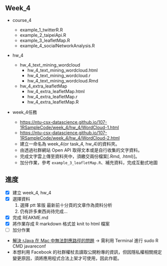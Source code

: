 ## Week_4
- course_4
    - example_1_twitterR.R
    - example_2_taipeiApi.R
    - example_3_leafletMap.R
    - example_4_socialNetworkAnalysis.R
- hw_4
    - hw_4_text_mining_wordcloud
        - hw_4_text_mining_wordcloud.html
        - hw_4_text_mining_wordcloud.r
        - hw_4_text_mining_wordcloud.Rmd
    - hw_4_extra_leafletMap
        - hw_4_extra_leafletMap.html
        - hw_4_extra_leafletMap.r
        - hw_4_extra_leafletMap.R
        
- week_4任務
    - https://ntu-csx-datascience.github.io/107-1RSampleCode/week_4/hw_4/WordCloud-1.html    
    - https://ntu-csx-datascience.github.io/107-1RSampleCode/week_4/hw_4/WordCloud-2.html    
    - 建立一命名為 week_4(or task_4, hw_4)的資料夾。
    - 由透過社群網站 Open API 取得文本或是自行收集的文字資料。
    - 完成文字雲上傳至資料夾中，須繳交兩份檔案[.Rmd, .html)]。
    - 加分作業，參考 `example_3_leafletMap.R`、補充資料，完成互動式地圖

## 進度

- [x] 建立 week_4, hw_4
- [x] 選擇資料
    1. 選擇 ptt 笨版 最新前十分頁的文章作為資料分析
    2. 仍有許多東西尚待完成... 
- [x] 完成 REAKME.md 
- [x] 將作業存成 R markdown 格式並 knit to html 檔案
- [ ] 加分作業

* [解決 rJava 在 Mac 中無法對應路徑的問題](https://github.com/s-u/rJava/issues/151) -> 需利用 Terminal 進行 sudo R CMD javareconf 
* 本想利用 Facebook 的社群權杖去讀取公開粉專的資訊，但因隱私權相關規定變更原因，須將應用程式合法上架才可使用，因此作罷。
